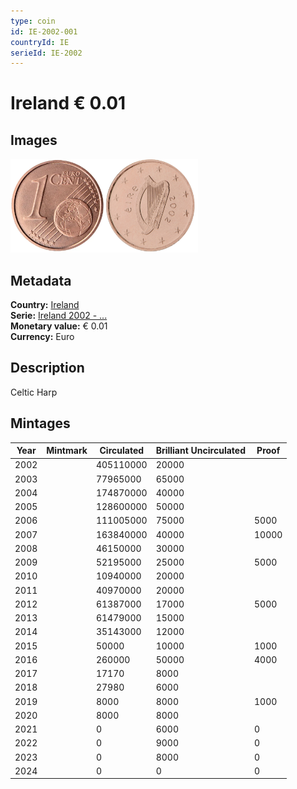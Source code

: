 ```yaml
---
type: coin
id: IE-2002-001
countryId: IE
serieId: IE-2002
---
```


# Ireland € 0.01

## Images

<img src="../../../Images/common-2002-001.webp" height="150" alt="Front image"><img src="Images/ireland-2002-001.webp" height="150" alt="Back image">

## Metadata

**Country:** [Ireland](../index.md)\
**Serie:** [Ireland 2002 - ...](index.md)\
**Monetary value:** € 0.01\
**Currency:** Euro

## Description

Celtic Harp

## Mintages

| Year | Mintmark | Circulated | Brilliant Uncirculated | Proof |
| ---- | -------- | ---------- | ---------------------- | ----- |
| 2002 |          | 405110000  | 20000                  |       |
| 2003 |          | 77965000   | 65000                  |       |
| 2004 |          | 174870000  | 40000                  |       |
| 2005 |          | 128600000  | 50000                  |       |
| 2006 |          | 111005000  | 75000                  | 5000  |
| 2007 |          | 163840000  | 40000                  | 10000 |
| 2008 |          | 46150000   | 30000                  |       |
| 2009 |          | 52195000   | 25000                  | 5000  |
| 2010 |          | 10940000   | 20000                  |       |
| 2011 |          | 40970000   | 20000                  |       |
| 2012 |          | 61387000   | 17000                  | 5000  |
| 2013 |          | 61479000   | 15000                  |       |
| 2014 |          | 35143000   | 12000                  |       |
| 2015 |          | 50000      | 10000                  | 1000  |
| 2016 |          | 260000     | 50000                  | 4000  |
| 2017 |          | 17170      | 8000                   |       |
| 2018 |          | 27980      | 6000                   |       |
| 2019 |          | 8000       | 8000                   | 1000  |
| 2020 |          | 8000       | 8000                   |       |
| 2021 |          | 0          | 6000                   | 0     |
| 2022 |          | 0          | 9000                   | 0     |
| 2023 |          | 0          | 8000                   | 0     |
| 2024 |          | 0          | 0                      | 0     |
